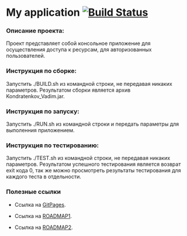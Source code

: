 # My application    [![Build Status](https://travis-ci.org/ZloyRob/Kondratenkov_Vadim.svg?branch=master)](https://travis-ci.org/ZloyRob/Kondratenkov_Vadim)

 ### Описание проекта:
  Проект представляет собой консольное приложение для осуществления доступа к ресурсам, для авторизованных пользователей.
 
 ### Инструкция по сборке:
 Запустить ./BUILD.sh из командной строки, не передавая никаких параметров. Результатом сборки является архив Kondratenkov_Vadim.jar.
 
 ### Инструкция по запуску:
 Запустить ./RUN.sh из командной строки и передать параметры для выполенния приложением.
 
 ### Инструкция по тестированию:
 Запустить ./TEST.sh из командной строки, не передавая никаких параметров. Результатом успешного тестирования является возврат exit кода 0,
 так же можно просмотреть результаты тестирования для каждого теста в отдельности.
 
 ### Полезные ссылки
* Ссылка на [GitPages](https://zloyrob.github.io/Kondratenkov_Vadim/).

* Ссылка на [ROADMAP1](./ROADMAP1.md).

* Ссылка на [ROADMAP2](./ROADMAP2.md).
